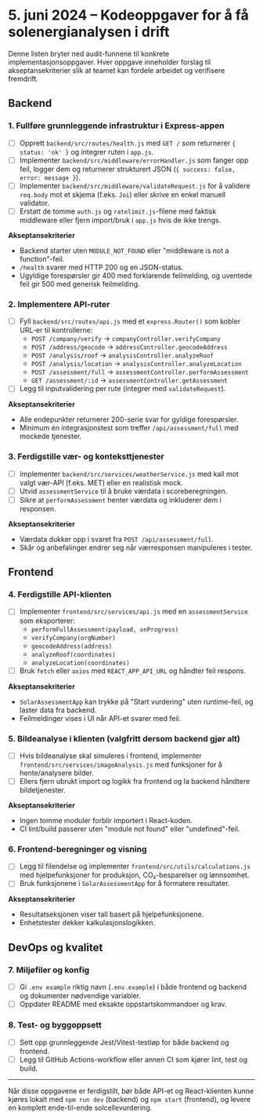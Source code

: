 # 5. juni 2024 – Kodeoppgaver for å få solenergianalysen i drift

Denne listen bryter ned audit-funnene til konkrete implementasjonsoppgaver. Hver oppgave inneholder forslag til akseptansekriterier slik at teamet kan fordele arbeidet og verifisere fremdrift.

## Backend

### 1. Fullføre grunnleggende infrastruktur i Express-appen
- [ ] Opprett `backend/src/routes/health.js` med `GET /` som returnerer `{ status: 'ok' }` og integrer ruten i `app.js`.
- [ ] Implementer `backend/src/middleware/errorHandler.js` som fanger opp feil, logger dem og returnerer strukturert JSON (`{ success: false, error: message }`).
- [ ] Implementer `backend/src/middleware/validateRequest.js` for å validere `req.body` mot et skjema (f.eks. `Joi`) eller skrive en enkel manuell validator.
- [ ] Erstatt de tomme `auth.js` og `ratelimit.js`-filene med faktisk middleware eller fjern import/bruk i `app.js` hvis de ikke trengs.

**Akseptansekriterier**
- Backend starter uten `MODULE_NOT_FOUND` eller "middleware is not a function"-feil.
- `/health` svarer med HTTP 200 og en JSON-status.
- Ugyldige forespørsler gir 400 med forklarende feilmelding, og uventede feil gir 500 med generisk feilmelding.

### 2. Implementere API-ruter
- [ ] Fyll `backend/src/routes/api.js` med et `express.Router()` som kobler URL-er til kontrollerne:
  - `POST /company/verify` → `companyController.verifyCompany`
  - `POST /address/geocode` → `addressController.geocodeAddress`
  - `POST /analysis/roof` → `analysisController.analyzeRoof`
  - `POST /analysis/location` → `analysisController.analyzeLocation`
  - `POST /assessment/full` → `assessmentController.performAssessment`
  - `GET /assessment/:id` → `assessmentController.getAssessment`
- [ ] Legg til inputvalidering per rute (integrer med `validateRequest`).

**Akseptansekriterier**
- Alle endepunkter returnerer 200-serie svar for gyldige forespørsler.
- Minimum én integrasjonstest som treffer `/api/assessment/full` med mockede tjenester.

### 3. Ferdigstille vær- og konteksttjenester
- [ ] Implementer `backend/src/services/weatherService.js` med kall mot valgt vær-API (f.eks. MET) eller en realistisk mock.
- [ ] Utvid `assessmentService` til å bruke værdata i scoreberegningen.
- [ ] Sikre at `performAssessment` henter værdata og inkluderer dem i responsen.

**Akseptansekriterier**
- Værdata dukker opp i svaret fra `POST /api/assessment/full`.
- Skår og anbefalinger endrer seg når værresponsen manipuleres i tester.

## Frontend

### 4. Ferdigstille API-klienten
- [ ] Implementer `frontend/src/services/api.js` med en `assessmentService` som eksporterer:
  - `performFullAssessment(payload, onProgress)`
  - `verifyCompany(orgNumber)`
  - `geocodeAddress(address)`
  - `analyzeRoof(coordinates)`
  - `analyzeLocation(coordinates)`
- [ ] Bruk `fetch` eller `axios` med `REACT_APP_API_URL` og håndter feil respons.

**Akseptansekriterier**
- `SolarAssessmentApp` kan trykke på "Start vurdering" uten runtime-feil, og laster data fra backend.
- Feilmeldinger vises i UI når API-et svarer med feil.

### 5. Bildeanalyse i klienten (valgfritt dersom backend gjør alt)
- [ ] Hvis bildeanalyse skal simuleres i frontend, implementer `frontend/src/services/imageAnalysis.js` med funksjoner for å hente/analysere bilder.
- [ ] Ellers fjern ubrukt import og logikk fra frontend og la backend håndtere bildetjenester.

**Akseptansekriterier**
- Ingen tomme moduler forblir importert i React-koden.
- CI lint/build passerer uten "module not found" eller "undefined"-feil.

### 6. Frontend-beregninger og visning
- [ ] Legg til filendelse og implementer `frontend/src/utils/calculations.js` med hjelpefunksjoner for produksjon, CO₂-besparelser og lønnsomhet.
- [ ] Bruk funksjonene i `SolarAssessmentApp` for å formatere resultater.

**Akseptansekriterier**
- Resultatseksjonen viser tall basert på hjelpefunksjonene.
- Enhetstester dekker kalkulasjonslogikken.

## DevOps og kvalitet

### 7. Miljøfiler og konfig
- [ ] Gi `.env example` riktig navn (`.env.example`) i både frontend og backend og dokumenter nødvendige variabler.
- [ ] Oppdater README med eksakte oppstartskommandoer og krav.

### 8. Test- og byggoppsett
- [ ] Sett opp grunnleggende Jest/Vitest-testløp for både backend og frontend.
- [ ] Legg til GitHub Actions-workflow eller annen CI som kjører lint, test og build.

---

Når disse oppgavene er ferdigstilt, bør både API-et og React-klienten kunne kjøres lokalt med `npm run dev` (backend) og `npm start` (frontend), og levere en komplett ende-til-ende solcellevurdering.
